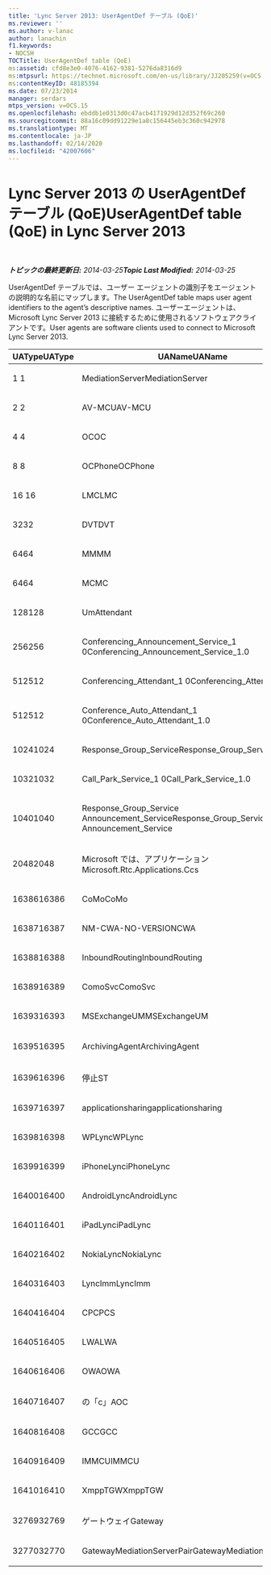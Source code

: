 ```yaml
---
title: 'Lync Server 2013: UserAgentDef テーブル (QoE)'
ms.reviewer: ''
ms.author: v-lanac
author: lanachin
f1.keywords:
- NOCSH
TOCTitle: UserAgentDef table (QoE)
ms:assetid: cfd8e3e0-4076-4162-9381-5276da8316d9
ms:mtpsurl: https://technet.microsoft.com/en-us/library/JJ205259(v=OCS.15)
ms:contentKeyID: 48185394
ms.date: 07/23/2014
manager: serdars
mtps_version: v=OCS.15
ms.openlocfilehash: ebddb1e0313d0c47acb4171929d12d352f69c260
ms.sourcegitcommit: 88a16c09dd91229e1a8c156445eb3c360c942978
ms.translationtype: MT
ms.contentlocale: ja-JP
ms.lasthandoff: 02/14/2020
ms.locfileid: "42007606"
---
```

<div data-xmlns="http://www.w3.org/1999/xhtml">

<div class="topic" data-xmlns="http://www.w3.org/1999/xhtml" data-msxsl="urn:schemas-microsoft-com:xslt" data-cs="http://msdn.microsoft.com/">

<div data-asp="http://msdn2.microsoft.com/asp">

# <a name="useragentdef-table-qoe-in-lync-server-2013"></a><span data-ttu-id="ee39b-102">Lync Server 2013 の UserAgentDef テーブル (QoE)</span><span class="sxs-lookup"><span data-stu-id="ee39b-102">UserAgentDef table (QoE) in Lync Server 2013</span></span>

</div>

<div id="mainSection">

<div id="mainBody">

<span> </span>

<span data-ttu-id="ee39b-103">_**トピックの最終更新日:** 2014-03-25_</span><span class="sxs-lookup"><span data-stu-id="ee39b-103">_**Topic Last Modified:** 2014-03-25_</span></span>

<span data-ttu-id="ee39b-104">UserAgentDef テーブルでは、ユーザー エージェントの識別子をエージェントの説明的な名前にマップします。</span><span class="sxs-lookup"><span data-stu-id="ee39b-104">The UserAgentDef table maps user agent identifiers to the agent’s descriptive names.</span></span> <span data-ttu-id="ee39b-105">ユーザーエージェントは、Microsoft Lync Server 2013 に接続するために使用されるソフトウェアクライアントです。</span><span class="sxs-lookup"><span data-stu-id="ee39b-105">User agents are software clients used to connect to Microsoft Lync Server 2013.</span></span>


<table>
<colgroup>
<col style="width: 33%" />
<col style="width: 33%" />
<col style="width: 33%" />
</colgroup>
<thead>
<tr class="header">
<th><span data-ttu-id="ee39b-106">UAType</span><span class="sxs-lookup"><span data-stu-id="ee39b-106">UAType</span></span></th>
<th><span data-ttu-id="ee39b-107">UAName</span><span class="sxs-lookup"><span data-stu-id="ee39b-107">UAName</span></span></th>
<th><span data-ttu-id="ee39b-108">UACategory</span><span class="sxs-lookup"><span data-stu-id="ee39b-108">UACategory</span></span></th>
</tr>
</thead>
<tbody>
<tr class="odd">
<td><p><span data-ttu-id="ee39b-109">1 </span><span class="sxs-lookup"><span data-stu-id="ee39b-109">1</span></span></p></td>
<td><p><span data-ttu-id="ee39b-110">MediationServer</span><span class="sxs-lookup"><span data-stu-id="ee39b-110">MediationServer</span></span></p></td>
<td><p><span data-ttu-id="ee39b-111">MediationServer</span><span class="sxs-lookup"><span data-stu-id="ee39b-111">MediationServer</span></span></p></td>
</tr>
<tr class="even">
<td><p><span data-ttu-id="ee39b-112">2 </span><span class="sxs-lookup"><span data-stu-id="ee39b-112">2</span></span></p></td>
<td><p><span data-ttu-id="ee39b-113">AV-MCU</span><span class="sxs-lookup"><span data-stu-id="ee39b-113">AV-MCU</span></span></p></td>
<td><p><span data-ttu-id="ee39b-114">AV-MCU</span><span class="sxs-lookup"><span data-stu-id="ee39b-114">AV-MCU</span></span></p></td>
</tr>
<tr class="odd">
<td><p><span data-ttu-id="ee39b-115">4 </span><span class="sxs-lookup"><span data-stu-id="ee39b-115">4</span></span></p></td>
<td><p><span data-ttu-id="ee39b-116">OC</span><span class="sxs-lookup"><span data-stu-id="ee39b-116">OC</span></span></p></td>
<td><p><span data-ttu-id="ee39b-117">OC</span><span class="sxs-lookup"><span data-stu-id="ee39b-117">OC</span></span></p></td>
</tr>
<tr class="even">
<td><p><span data-ttu-id="ee39b-118">8 </span><span class="sxs-lookup"><span data-stu-id="ee39b-118">8</span></span></p></td>
<td><p><span data-ttu-id="ee39b-119">OCPhone</span><span class="sxs-lookup"><span data-stu-id="ee39b-119">OCPhone</span></span></p></td>
<td><p><span data-ttu-id="ee39b-120">OCPhone</span><span class="sxs-lookup"><span data-stu-id="ee39b-120">OCPhone</span></span></p></td>
</tr>
<tr class="odd">
<td><p><span data-ttu-id="ee39b-121">16 </span><span class="sxs-lookup"><span data-stu-id="ee39b-121">16</span></span></p></td>
<td><p><span data-ttu-id="ee39b-122">LMC</span><span class="sxs-lookup"><span data-stu-id="ee39b-122">LMC</span></span></p></td>
<td><p><span data-ttu-id="ee39b-123">LMC</span><span class="sxs-lookup"><span data-stu-id="ee39b-123">LMC</span></span></p></td>
</tr>
<tr class="even">
<td><p><span data-ttu-id="ee39b-124">32</span><span class="sxs-lookup"><span data-stu-id="ee39b-124">32</span></span></p></td>
<td><p><span data-ttu-id="ee39b-125">DVT</span><span class="sxs-lookup"><span data-stu-id="ee39b-125">DVT</span></span></p></td>
<td><p><span data-ttu-id="ee39b-126">DVT</span><span class="sxs-lookup"><span data-stu-id="ee39b-126">DVT</span></span></p></td>
</tr>
<tr class="odd">
<td><p><span data-ttu-id="ee39b-127">64</span><span class="sxs-lookup"><span data-stu-id="ee39b-127">64</span></span></p></td>
<td><p><span data-ttu-id="ee39b-128">MM</span><span class="sxs-lookup"><span data-stu-id="ee39b-128">MM</span></span></p></td>
<td><p><span data-ttu-id="ee39b-129">MM</span><span class="sxs-lookup"><span data-stu-id="ee39b-129">MM</span></span></p></td>
</tr>
<tr class="even">
<td><p><span data-ttu-id="ee39b-130">64</span><span class="sxs-lookup"><span data-stu-id="ee39b-130">64</span></span></p></td>
<td><p><span data-ttu-id="ee39b-131">MC</span><span class="sxs-lookup"><span data-stu-id="ee39b-131">MC</span></span></p></td>
<td><p><span data-ttu-id="ee39b-132">MM</span><span class="sxs-lookup"><span data-stu-id="ee39b-132">MM</span></span></p></td>
</tr>
<tr class="odd">
<td><p><span data-ttu-id="ee39b-133">128</span><span class="sxs-lookup"><span data-stu-id="ee39b-133">128</span></span></p></td>
<td><p><span data-ttu-id="ee39b-134">Um</span><span class="sxs-lookup"><span data-stu-id="ee39b-134">Attendant</span></span></p></td>
<td><p><span data-ttu-id="ee39b-135">Um</span><span class="sxs-lookup"><span data-stu-id="ee39b-135">Attendant</span></span></p></td>
</tr>
<tr class="even">
<td><p><span data-ttu-id="ee39b-136">256</span><span class="sxs-lookup"><span data-stu-id="ee39b-136">256</span></span></p></td>
<td><p><span data-ttu-id="ee39b-137">Conferencing_Announcement_Service_1 0</span><span class="sxs-lookup"><span data-stu-id="ee39b-137">Conferencing_Announcement_Service_1.0</span></span></p></td>
<td><p><span data-ttu-id="ee39b-138">CA</span><span class="sxs-lookup"><span data-stu-id="ee39b-138">CAS</span></span></p></td>
</tr>
<tr class="odd">
<td><p><span data-ttu-id="ee39b-139">512</span><span class="sxs-lookup"><span data-stu-id="ee39b-139">512</span></span></p></td>
<td><p><span data-ttu-id="ee39b-140">Conferencing_Attendant_1 0</span><span class="sxs-lookup"><span data-stu-id="ee39b-140">Conferencing_Attendant_1.0</span></span></p></td>
<td><p><span data-ttu-id="ee39b-141">CAA</span><span class="sxs-lookup"><span data-stu-id="ee39b-141">CAA</span></span></p></td>
</tr>
<tr class="even">
<td><p><span data-ttu-id="ee39b-142">512</span><span class="sxs-lookup"><span data-stu-id="ee39b-142">512</span></span></p></td>
<td><p><span data-ttu-id="ee39b-143">Conference_Auto_Attendant_1 0</span><span class="sxs-lookup"><span data-stu-id="ee39b-143">Conference_Auto_Attendant_1.0</span></span></p></td>
<td><p><span data-ttu-id="ee39b-144">CAA</span><span class="sxs-lookup"><span data-stu-id="ee39b-144">CAA</span></span></p></td>
</tr>
<tr class="odd">
<td><p><span data-ttu-id="ee39b-145">1024</span><span class="sxs-lookup"><span data-stu-id="ee39b-145">1024</span></span></p></td>
<td><p><span data-ttu-id="ee39b-146">Response_Group_Service</span><span class="sxs-lookup"><span data-stu-id="ee39b-146">Response_Group_Service</span></span></p></td>
<td><p><span data-ttu-id="ee39b-147">RG</span><span class="sxs-lookup"><span data-stu-id="ee39b-147">RGS</span></span></p></td>
</tr>
<tr class="even">
<td><p><span data-ttu-id="ee39b-148">1032</span><span class="sxs-lookup"><span data-stu-id="ee39b-148">1032</span></span></p></td>
<td><p><span data-ttu-id="ee39b-149">Call_Park_Service_1 0</span><span class="sxs-lookup"><span data-stu-id="ee39b-149">Call_Park_Service_1.0</span></span></p></td>
<td><p><span data-ttu-id="ee39b-150">CPS</span><span class="sxs-lookup"><span data-stu-id="ee39b-150">CPS</span></span></p></td>
</tr>
<tr class="odd">
<td><p><span data-ttu-id="ee39b-151">1040</span><span class="sxs-lookup"><span data-stu-id="ee39b-151">1040</span></span></p></td>
<td><p><span data-ttu-id="ee39b-152">Response_Group_Service Announcement_Service</span><span class="sxs-lookup"><span data-stu-id="ee39b-152">Response_Group_Service Announcement_Service</span></span></p></td>
<td><p><span data-ttu-id="ee39b-153">AS</span><span class="sxs-lookup"><span data-stu-id="ee39b-153">AS</span></span></p></td>
</tr>
<tr class="even">
<td><p><span data-ttu-id="ee39b-154">2048</span><span class="sxs-lookup"><span data-stu-id="ee39b-154">2048</span></span></p></td>
<td><p><span data-ttu-id="ee39b-155">Microsoft では、アプリケーション</span><span class="sxs-lookup"><span data-stu-id="ee39b-155">Microsoft.Rtc.Applications.Ccs</span></span></p></td>
<td><p><span data-ttu-id="ee39b-156">CC</span><span class="sxs-lookup"><span data-stu-id="ee39b-156">CCS</span></span></p></td>
</tr>
<tr class="odd">
<td><p><span data-ttu-id="ee39b-157">16386</span><span class="sxs-lookup"><span data-stu-id="ee39b-157">16386</span></span></p></td>
<td><p><span data-ttu-id="ee39b-158">CoMo</span><span class="sxs-lookup"><span data-stu-id="ee39b-158">CoMo</span></span></p></td>
<td><p><span data-ttu-id="ee39b-159">CoMo</span><span class="sxs-lookup"><span data-stu-id="ee39b-159">CoMo</span></span></p></td>
</tr>
<tr class="even">
<td><p><span data-ttu-id="ee39b-160">16387</span><span class="sxs-lookup"><span data-stu-id="ee39b-160">16387</span></span></p></td>
<td><p><span data-ttu-id="ee39b-161">NM-CWA-NO-VERSION</span><span class="sxs-lookup"><span data-stu-id="ee39b-161">CWA</span></span></p></td>
<td><p><span data-ttu-id="ee39b-162">NM-CWA-NO-VERSION</span><span class="sxs-lookup"><span data-stu-id="ee39b-162">CWA</span></span></p></td>
</tr>
<tr class="odd">
<td><p><span data-ttu-id="ee39b-163">16388</span><span class="sxs-lookup"><span data-stu-id="ee39b-163">16388</span></span></p></td>
<td><p><span data-ttu-id="ee39b-164">InboundRouting</span><span class="sxs-lookup"><span data-stu-id="ee39b-164">InboundRouting</span></span></p></td>
<td><p><span data-ttu-id="ee39b-165">InboundRouting</span><span class="sxs-lookup"><span data-stu-id="ee39b-165">InboundRouting</span></span></p></td>
</tr>
<tr class="even">
<td><p><span data-ttu-id="ee39b-166">16389</span><span class="sxs-lookup"><span data-stu-id="ee39b-166">16389</span></span></p></td>
<td><p><span data-ttu-id="ee39b-167">ComoSvc</span><span class="sxs-lookup"><span data-stu-id="ee39b-167">ComoSvc</span></span></p></td>
<td><p><span data-ttu-id="ee39b-168">ComoSvc</span><span class="sxs-lookup"><span data-stu-id="ee39b-168">ComoSvc</span></span></p></td>
</tr>
<tr class="odd">
<td><p><span data-ttu-id="ee39b-169">16393</span><span class="sxs-lookup"><span data-stu-id="ee39b-169">16393</span></span></p></td>
<td><p><span data-ttu-id="ee39b-170">MSExchangeUM</span><span class="sxs-lookup"><span data-stu-id="ee39b-170">MSExchangeUM</span></span></p></td>
<td><p><span data-ttu-id="ee39b-171">ExUM</span><span class="sxs-lookup"><span data-stu-id="ee39b-171">ExUM</span></span></p></td>
</tr>
<tr class="even">
<td><p><span data-ttu-id="ee39b-172">16395</span><span class="sxs-lookup"><span data-stu-id="ee39b-172">16395</span></span></p></td>
<td><p><span data-ttu-id="ee39b-173">ArchivingAgent</span><span class="sxs-lookup"><span data-stu-id="ee39b-173">ArchivingAgent</span></span></p></td>
<td><p><span data-ttu-id="ee39b-174">アーキテクチャエージェント</span><span class="sxs-lookup"><span data-stu-id="ee39b-174">ARCHAGENT</span></span></p></td>
</tr>
<tr class="odd">
<td><p><span data-ttu-id="ee39b-175">16396</span><span class="sxs-lookup"><span data-stu-id="ee39b-175">16396</span></span></p></td>
<td><p><span data-ttu-id="ee39b-176">停止</span><span class="sxs-lookup"><span data-stu-id="ee39b-176">ST</span></span></p></td>
<td><p><span data-ttu-id="ee39b-177">停止</span><span class="sxs-lookup"><span data-stu-id="ee39b-177">ST</span></span></p></td>
</tr>
<tr class="even">
<td><p><span data-ttu-id="ee39b-178">16397</span><span class="sxs-lookup"><span data-stu-id="ee39b-178">16397</span></span></p></td>
<td><p><span data-ttu-id="ee39b-179">applicationsharing</span><span class="sxs-lookup"><span data-stu-id="ee39b-179">applicationsharing</span></span></p></td>
<td><p><span data-ttu-id="ee39b-180">ASMCU</span><span class="sxs-lookup"><span data-stu-id="ee39b-180">ASMCU</span></span></p></td>
</tr>
<tr class="odd">
<td><p><span data-ttu-id="ee39b-181">16398</span><span class="sxs-lookup"><span data-stu-id="ee39b-181">16398</span></span></p></td>
<td><p><span data-ttu-id="ee39b-182">WPLync</span><span class="sxs-lookup"><span data-stu-id="ee39b-182">WPLync</span></span></p></td>
<td><p><span data-ttu-id="ee39b-183">WPLync</span><span class="sxs-lookup"><span data-stu-id="ee39b-183">WPLync</span></span></p></td>
</tr>
<tr class="even">
<td><p><span data-ttu-id="ee39b-184">16399</span><span class="sxs-lookup"><span data-stu-id="ee39b-184">16399</span></span></p></td>
<td><p><span data-ttu-id="ee39b-185">iPhoneLync</span><span class="sxs-lookup"><span data-stu-id="ee39b-185">iPhoneLync</span></span></p></td>
<td><p><span data-ttu-id="ee39b-186">iPhoneLync</span><span class="sxs-lookup"><span data-stu-id="ee39b-186">iPhoneLync</span></span></p></td>
</tr>
<tr class="odd">
<td><p><span data-ttu-id="ee39b-187">16400</span><span class="sxs-lookup"><span data-stu-id="ee39b-187">16400</span></span></p></td>
<td><p><span data-ttu-id="ee39b-188">AndroidLync</span><span class="sxs-lookup"><span data-stu-id="ee39b-188">AndroidLync</span></span></p></td>
<td><p><span data-ttu-id="ee39b-189">AndroidLync</span><span class="sxs-lookup"><span data-stu-id="ee39b-189">AndroidLync</span></span></p></td>
</tr>
<tr class="even">
<td><p><span data-ttu-id="ee39b-190">16401</span><span class="sxs-lookup"><span data-stu-id="ee39b-190">16401</span></span></p></td>
<td><p><span data-ttu-id="ee39b-191">iPadLync</span><span class="sxs-lookup"><span data-stu-id="ee39b-191">iPadLync</span></span></p></td>
<td><p><span data-ttu-id="ee39b-192">iPadLync</span><span class="sxs-lookup"><span data-stu-id="ee39b-192">iPadLync</span></span></p></td>
</tr>
<tr class="odd">
<td><p><span data-ttu-id="ee39b-193">16402</span><span class="sxs-lookup"><span data-stu-id="ee39b-193">16402</span></span></p></td>
<td><p><span data-ttu-id="ee39b-194">NokiaLync</span><span class="sxs-lookup"><span data-stu-id="ee39b-194">NokiaLync</span></span></p></td>
<td><p><span data-ttu-id="ee39b-195">NokiaLync</span><span class="sxs-lookup"><span data-stu-id="ee39b-195">NokiaLync</span></span></p></td>
</tr>
<tr class="even">
<td><p><span data-ttu-id="ee39b-196">16403</span><span class="sxs-lookup"><span data-stu-id="ee39b-196">16403</span></span></p></td>
<td><p><span data-ttu-id="ee39b-197">LyncImm</span><span class="sxs-lookup"><span data-stu-id="ee39b-197">LyncImm</span></span></p></td>
<td><p><span data-ttu-id="ee39b-198">LyncImm</span><span class="sxs-lookup"><span data-stu-id="ee39b-198">LyncImm</span></span></p></td>
</tr>
<tr class="odd">
<td><p><span data-ttu-id="ee39b-199">16404</span><span class="sxs-lookup"><span data-stu-id="ee39b-199">16404</span></span></p></td>
<td><p><span data-ttu-id="ee39b-200">CPC</span><span class="sxs-lookup"><span data-stu-id="ee39b-200">PCS</span></span></p></td>
<td><p><span data-ttu-id="ee39b-201">CPC</span><span class="sxs-lookup"><span data-stu-id="ee39b-201">PCS</span></span></p></td>
</tr>
<tr class="even">
<td><p><span data-ttu-id="ee39b-202">16405</span><span class="sxs-lookup"><span data-stu-id="ee39b-202">16405</span></span></p></td>
<td><p><span data-ttu-id="ee39b-203">LWA</span><span class="sxs-lookup"><span data-stu-id="ee39b-203">LWA</span></span></p></td>
<td><p><span data-ttu-id="ee39b-204">LWA</span><span class="sxs-lookup"><span data-stu-id="ee39b-204">LWA</span></span></p></td>
</tr>
<tr class="odd">
<td><p><span data-ttu-id="ee39b-205">16406</span><span class="sxs-lookup"><span data-stu-id="ee39b-205">16406</span></span></p></td>
<td><p><span data-ttu-id="ee39b-206">OWA</span><span class="sxs-lookup"><span data-stu-id="ee39b-206">OWA</span></span></p></td>
<td><p><span data-ttu-id="ee39b-207">OWA</span><span class="sxs-lookup"><span data-stu-id="ee39b-207">OWA</span></span></p></td>
</tr>
<tr class="even">
<td><p><span data-ttu-id="ee39b-208">16407</span><span class="sxs-lookup"><span data-stu-id="ee39b-208">16407</span></span></p></td>
<td><p><span data-ttu-id="ee39b-209">の「c」</span><span class="sxs-lookup"><span data-stu-id="ee39b-209">AOC</span></span></p></td>
<td><p><span data-ttu-id="ee39b-210">の「c」</span><span class="sxs-lookup"><span data-stu-id="ee39b-210">AOC</span></span></p></td>
</tr>
<tr class="odd">
<td><p><span data-ttu-id="ee39b-211">16408</span><span class="sxs-lookup"><span data-stu-id="ee39b-211">16408</span></span></p></td>
<td><p><span data-ttu-id="ee39b-212">GCC</span><span class="sxs-lookup"><span data-stu-id="ee39b-212">GCC</span></span></p></td>
<td><p><span data-ttu-id="ee39b-213">GCC</span><span class="sxs-lookup"><span data-stu-id="ee39b-213">GCC</span></span></p></td>
</tr>
<tr class="even">
<td><p><span data-ttu-id="ee39b-214">16409</span><span class="sxs-lookup"><span data-stu-id="ee39b-214">16409</span></span></p></td>
<td><p><span data-ttu-id="ee39b-215">IMMCU</span><span class="sxs-lookup"><span data-stu-id="ee39b-215">IMMCU</span></span></p></td>
<td><p><span data-ttu-id="ee39b-216">IMMCU</span><span class="sxs-lookup"><span data-stu-id="ee39b-216">IMMCU</span></span></p></td>
</tr>
<tr class="odd">
<td><p><span data-ttu-id="ee39b-217">16410</span><span class="sxs-lookup"><span data-stu-id="ee39b-217">16410</span></span></p></td>
<td><p><span data-ttu-id="ee39b-218">XmppTGW</span><span class="sxs-lookup"><span data-stu-id="ee39b-218">XmppTGW</span></span></p></td>
<td><p><span data-ttu-id="ee39b-219">XmppGateway</span><span class="sxs-lookup"><span data-stu-id="ee39b-219">XmppGateway</span></span></p></td>
</tr>
<tr class="even">
<td><p><span data-ttu-id="ee39b-220">32769</span><span class="sxs-lookup"><span data-stu-id="ee39b-220">32769</span></span></p></td>
<td><p><span data-ttu-id="ee39b-221">ゲートウェイ</span><span class="sxs-lookup"><span data-stu-id="ee39b-221">Gateway</span></span></p></td>
<td><p><span data-ttu-id="ee39b-222">ゲートウェイ</span><span class="sxs-lookup"><span data-stu-id="ee39b-222">Gateway</span></span></p></td>
</tr>
<tr class="odd">
<td><p><span data-ttu-id="ee39b-223">32770</span><span class="sxs-lookup"><span data-stu-id="ee39b-223">32770</span></span></p></td>
<td><p><span data-ttu-id="ee39b-224">GatewayMediationServerPair</span><span class="sxs-lookup"><span data-stu-id="ee39b-224">GatewayMediationServerPair</span></span></p></td>
<td><p><span data-ttu-id="ee39b-225">GatewayMediationServerPair</span><span class="sxs-lookup"><span data-stu-id="ee39b-225">GatewayMediationServerPair</span></span></p></td>
</tr>
</tbody>
</table>


</div>

<span> </span>

</div>

</div>

</div>

